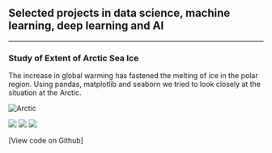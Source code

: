 ## Selected projects in data science, machine learning, deep learning and AI

---

### Study of Extent of Arctic Sea Ice

The increase in global warming has fastened the melting of ice in the polar region. Using pandas, matplotlib and seaborn we tried to look closely at the situation at the Arctic. 

![Arctic](https://github.com/shubhamalik2000/portfolio/assets/157113872/f0ddacef-9212-48d4-943c-96416315453e)


[![](https://img.shields.io/badge/Python-white?logo=Python)](#) [![](https://img.shields.io/badge/Jupyter-white?logo=Jupyter)](#) [![](https://img.shields.io/badge/PyTorch-white?logo=pytorch)](#) 

[View code on Github]
